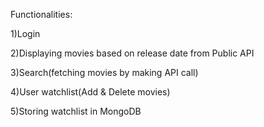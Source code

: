 Functionalities:

1)Login

2)Displaying movies based on release date from Public API

3)Search(fetching movies by making API call)

4)User watchlist(Add & Delete movies) 

5)Storing watchlist in MongoDB

